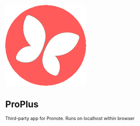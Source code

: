 ![Logo](static/img/logo.png)

ProPlus 
======

Third-party app for Pronote. Runs on localhost within browser

